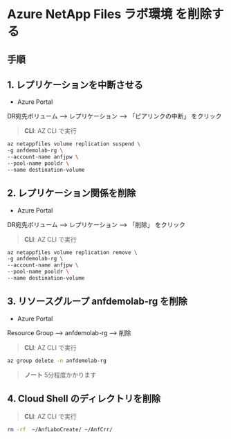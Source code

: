 # Azure NetApp Files ラボ環境 を削除する

## 手順

## 1. レプリケーションを中断させる

* Azure Portal

DR宛先ボリューム --> レプリケーション --> 「ピアリンクの中断」 をクリック

> **CLI**:  AZ CLI で実行

  ```bash
  az netappfiles volume replication suspend \
  -g anfdemolab-rg \
  --account-name anfjpw \
  --pool-name pooldr \
  --name destination-volume
  ```

## 2. レプリケーション関係を削除

* Azure Portal

DR宛先ボリューム --> レプリケーション --> 「削除」 をクリック

> **CLI**:  AZ CLI で実行

  ```bash
  az netappfiles volume replication remove \
  -g anfdemolab-rg \
  --account-name anfjpw \
  --pool-name pooldr \
  --name destination-volume
  ```

## 3. リソースグループ anfdemolab-rg を削除

* Azure Portal

Resource Group --> anfdemolab-rg --> 削除

> **CLI**:  AZ CLI で実行

  ```bash
  az group delete -n anfdemolab-rg
  ```

> **ノート**  5分程度かかります

## 4. Cloud Shell のディレクトリを削除

> **CLI**:  AZ CLI で実行

  ```bash
  rm -rf  ~/AnfLaboCreate/ ~/AnfCrr/
  ```
